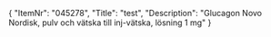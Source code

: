 {
  "ItemNr": "045278",
  "Title": "test",
  "Description": "Glucagon Novo Nordisk, pulv och vätska till inj-vätska, lösning 1 mg"
}